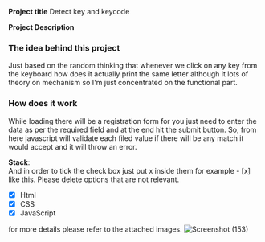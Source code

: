 **Project title**
Detect key and keycode

**Project Description**
### The idea behind this project
Just based on the random thinking that whenever we click on any key from the keyboard how does it actually print the same letter although it lots of theory on mechanism so I'm just concentrated on the functional part.
 

### How does it work
While loading there will be a registration form for you just need to enter the data as per the required field and at the end hit the submit button. So, from here javascript will validate each filed value if there will be any match it would accept and it will throw an error.

**Stack**:  
And in order to tick the check box just put x inside them for example - [x] like this. Please delete options that are not relevant.

- [x] Html
- [x] CSS
- [x] JavaScript

for more details please refer to the attached images.
![Screenshot (153)](https://user-images.githubusercontent.com/73521123/166159050-858b9a02-ddc4-4b12-9f80-29bb93ade8fb.png)


